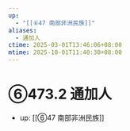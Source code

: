 ```yaml
---
up:
  - "[[⑥47 南部非洲民族]]"
aliases:
  - 通加人
ctime: 2025-03-01T13:46:06+08:00
mtime: 2025-10-01T11:40:30+08:00
---
```


# ⑥473.2 通加人

- up: [[⑥47 南部非洲民族]]
